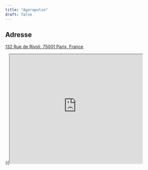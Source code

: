 ```yaml
---
title: "Agorapulse"
draft: false
---
```


## Adresse

[132 Rue de Rivoli, 75001 Paris, France](https://goo.gl/maps/2nCT1yaWmYyLQohn8)

{{<iframe src="https://www.google.com/maps/embed?pb=!1m14!1m8!1m3!1d10499.58667015162!2d2.3437624!3d48.8601808!3m2!1i1024!2i768!4f13.1!3m3!1m2!1s0x0%3A0xe575b84f33ea54fb!2sAgorapulse!5e0!3m2!1sen!2sfr!4v1651137755099!5m2!1sen!2sfr" width="425" height="350">}}
